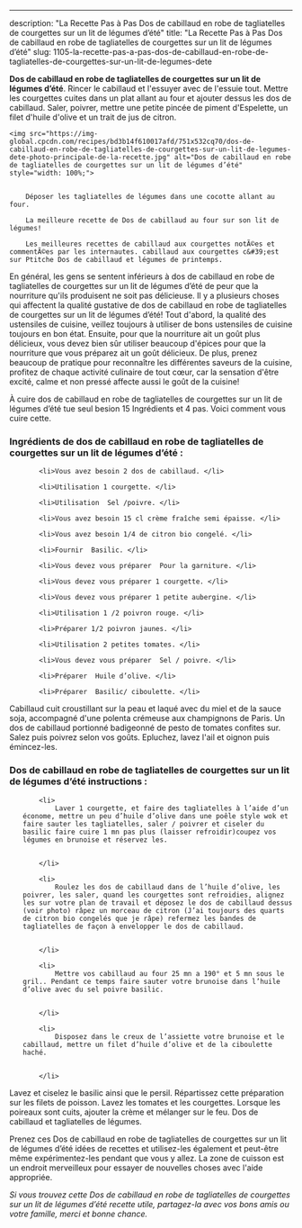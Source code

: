 ---
description: "La Recette Pas à Pas Dos de cabillaud en robe de tagliatelles de courgettes sur un lit de légumes d’été"
title: "La Recette Pas à Pas Dos de cabillaud en robe de tagliatelles de courgettes sur un lit de légumes d’été"
slug: 1105-la-recette-pas-a-pas-dos-de-cabillaud-en-robe-de-tagliatelles-de-courgettes-sur-un-lit-de-legumes-dete

<p>
	<strong>Dos de cabillaud en robe de tagliatelles de courgettes sur un lit de légumes d’été</strong>. 
	Rincer le cabillaud et l&#39;essuyer avec de l&#39;essuie tout. Mettre les courgettes cuites dans un plat allant au four et ajouter dessus les dos de cabillaud. Saler, poivrer, mettre une petite pincée de piment d&#39;Espelette, un filet d&#39;huile d&#39;olive et un trait de jus de citron.
</p>
<p>
	
	<img src="https://img-global.cpcdn.com/recipes/bd3b14f610017afd/751x532cq70/dos-de-cabillaud-en-robe-de-tagliatelles-de-courgettes-sur-un-lit-de-legumes-dete-photo-principale-de-la-recette.jpg" alt="Dos de cabillaud en robe de tagliatelles de courgettes sur un lit de légumes d’été" style="width: 100%;">
	
	
		Déposer les tagliatelles de légumes dans une cocotte allant au four.
	
		La meilleure recette de Dos de cabillaud au four sur son lit de légumes!
	
		Les meilleures recettes de cabillaud aux courgettes notÃ©es et commentÃ©es par les internautes. cabillaud aux courgettes c&#39;est sur Ptitche Dos de cabillaud et légumes de printemps.
	
</p>

En général, les gens se sentent inférieurs à dos de cabillaud en robe de tagliatelles de courgettes sur un lit de légumes d’été de peur que la nourriture qu'ils produisent ne soit pas délicieuse. Il y a plusieurs choses qui affectent la qualité gustative de dos de cabillaud en robe de tagliatelles de courgettes sur un lit de légumes d’été! Tout d'abord, la qualité des ustensiles de cuisine, veillez toujours à utiliser de bons ustensiles de cuisine toujours en bon état. Ensuite, pour que la nourriture ait un goût plus délicieux, vous devez bien sûr utiliser beaucoup d'épices pour que la nourriture que vous préparez ait un goût délicieux. De plus, prenez beaucoup de pratique pour reconnaître les différentes saveurs de la cuisine, profitez de chaque activité culinaire de tout cœur, car la sensation d'être excité, calme et non pressé affecte aussi le goût de la cuisine!

<!--inarticleads1-->

À cuire dos de cabillaud en robe de tagliatelles de courgettes sur un lit de légumes d’été tue seul besion 15 Ingrédients et 4 pas. Voici comment vous cuire cette.

<h3>Ingrédients de dos de cabillaud en robe de tagliatelles de courgettes sur un lit de légumes d’été :</h3>

<ol>
	
		<li>Vous avez besoin 2 dos de cabillaud. </li>
	
		<li>Utilisation 1 courgette. </li>
	
		<li>Utilisation  Sel /poivre. </li>
	
		<li>Vous avez besoin 15 cl crème fraîche semi épaisse. </li>
	
		<li>Vous avez besoin 1/4 de citron bio congelé. </li>
	
		<li>Fournir  Basilic. </li>
	
		<li>Vous devez vous préparer  Pour la garniture. </li>
	
		<li>Vous devez vous préparer 1 courgette. </li>
	
		<li>Vous devez vous préparer 1 petite aubergine. </li>
	
		<li>Utilisation 1 /2 poivron rouge. </li>
	
		<li>Préparer 1/2 poivron jaunes. </li>
	
		<li>Utilisation 2 petites tomates. </li>
	
		<li>Vous devez vous préparer  Sel / poivre. </li>
	
		<li>Préparer  Huile d’olive. </li>
	
		<li>Préparer  Basilic/ ciboulette. </li>
	
</ol>

Cabillaud cuit croustillant sur la peau et laqué avec du miel et de la sauce soja, accompagné d&#39;une polenta crémeuse aux champignons de Paris. Un dos de cabillaud portionné badigeonné de pesto de tomates confites sur. Salez puis poivrez selon vos goûts. Epluchez, lavez l&#39;ail et oignon puis émincez-les. 

<!--inarticleads2-->

<h3>Dos de cabillaud en robe de tagliatelles de courgettes sur un lit de légumes d’été instructions :</h3>

<ol>
	
		<li>
			Laver 1 courgette, et faire des tagliatelles à l’aide d’un économe, mettre un peu d’huile d’olive dans une poêle style wok et faire sauter les tagliatelles, saler / poivrer et ciseler du basilic faire cuire 1 mn pas plus (laisser refroidir)coupez vos légumes en brunoise et réservez les.
			
			
		</li>
	
		<li>
			Roulez les dos de cabillaud dans de l’huile d’olive, les poivrer, les saler, quand les courgettes sont refroidies, alignez les sur votre plan de travail et déposez le dos de cabillaud dessus (voir photo) râpez un morceau de citron (J’ai toujours des quarts de citron bio congelés que je râpe) refermez les bandes de tagliatelles de façon à envelopper le dos de cabillaud.
			
			
		</li>
	
		<li>
			Mettre vos cabillaud au four 25 mn a 190° et 5 mn sous le gril.. Pendant ce temps faire sauter votre brunoise dans l’huile d’olive avec du sel poivre basilic.
			
			
		</li>
	
		<li>
			Disposez dans le creux de l’assiette votre brunoise et le cabillaud, mettre un filet d’huile d’olive et de la ciboulette haché.
			
			
		</li>
	
</ol>

Lavez et ciselez le basilic ainsi que le persil. Répartissez cette préparation sur les filets de poisson. Lavez les tomates et les courgettes. Lorsque les poireaux sont cuits, ajouter la crème et mélanger sur le feu. Dos de cabillaud et tagliatelles de légumes. 

<!--inarticleads1-->

<p>
Prenez ces Dos de cabillaud en robe de tagliatelles de courgettes sur un lit de légumes d’été idées de recettes et utilisez-les également et peut-être même expérimentez-les pendant que vous y allez. La zone de cuisson est un endroit merveilleux pour essayer de nouvelles choses avec l'aide appropriée.
</p>

<p>
<i>Si vous trouvez cette Dos de cabillaud en robe de tagliatelles de courgettes sur un lit de légumes d’été recette utile, partagez-la avec vos bons amis ou votre famille, merci et bonne chance.</i>
</p>
